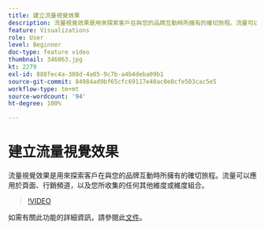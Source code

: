 ```yaml
---
title: 建立流量視覺效果
description: 流量視覺效果是用來探索客戶在與您的品牌互動時所擁有的確切旅程。流量可以應用於頁面、行銷頻道，以及您所收集的任何其他維度或維度組合。
feature: Visualizations
role: User
level: Beginner
doc-type: feature video
thumbnail: 346063.jpg
kt: 2279
exl-id: 888fec4a-308d-4a05-9c7b-a4b4deba09b1
source-git-commit: 84984ad9bf65cfc69117e40ac0e0cfe503cac5e5
workflow-type: tm+mt
source-wordcount: '94'
ht-degree: 100%

---
```


# 建立流量視覺效果

流量視覺效果是用來探索客戶在與您的品牌互動時所擁有的確切旅程。流量可以應用於頁面、行銷頻道，以及您所收集的任何其他維度或維度組合。

>[!VIDEO](https://video.tv.adobe.com/v/346063/?quality=12&learn=on)

如需有關此功能的詳細資訊，請參閱此[文件](https://experienceleague.adobe.com/docs/analytics/analyze/analysis-workspace/visualizations/flow/flow.html?lang=zh-Hant)。
